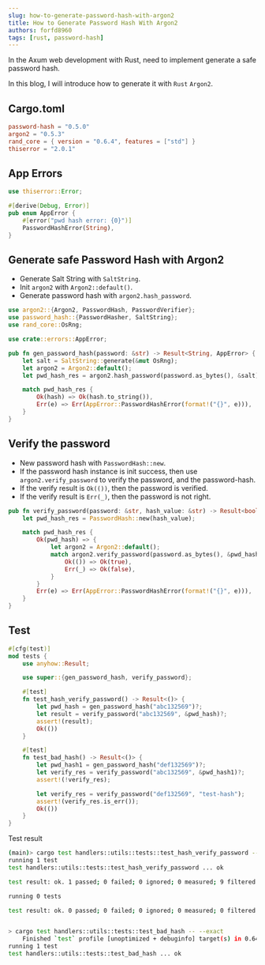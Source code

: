 ```yaml
---
slug: how-to-generate-password-hash-with-argon2
title: How to Generate Password Hash With Argon2
authors: forfd8960
tags: [rust, password-hash]
---
```


In the Axum web development with Rust, need to implement generate a safe password hash.

In this blog, I will introduce how to generate it with `Rust` `Argon2`.

## Cargo.toml

```toml
password-hash = "0.5.0"
argon2 = "0.5.3"
rand_core = { version = "0.6.4", features = ["std"] }
thiserror = "2.0.1"
```

## App Errors

```rust
use thiserror::Error;

#[derive(Debug, Error)]
pub enum AppError {
    #[error("pwd hash error: {0}")]
    PasswordHashError(String),
}
```

## Generate safe Password Hash with Argon2

* Generate Salt String with `SaltString`.
* Init `argon2` with `Argon2::default()`.
* Generate password hash with `argon2.hash_password`.

```rust
use argon2::{Argon2, PasswordHash, PasswordVerifier};
use password_hash::{PasswordHasher, SaltString};
use rand_core::OsRng;

use crate::errors::AppError;

pub fn gen_password_hash(password: &str) -> Result<String, AppError> {
    let salt = SaltString::generate(&mut OsRng);
    let argon2 = Argon2::default();
    let pwd_hash_res = argon2.hash_password(password.as_bytes(), &salt);

    match pwd_hash_res {
        Ok(hash) => Ok(hash.to_string()),
        Err(e) => Err(AppError::PasswordHashError(format!("{}", e))),
    }
}
```

## Verify the password

* New password hash with `PasswordHash::new`.
* If the password hash instance is init success, then use `argon2.verify_password` to verify the password, and the password-hash.
* If the verify result is `Ok(())`, then the password is verified.
* If the verify result is `Err(_)`, then the password is not right.

```rust
pub fn verify_password(password: &str, hash_value: &str) -> Result<bool, AppError> {
    let pwd_hash_res = PasswordHash::new(hash_value);

    match pwd_hash_res {
        Ok(pwd_hash) => {
            let argon2 = Argon2::default();
            match argon2.verify_password(password.as_bytes(), &pwd_hash) {
                Ok(()) => Ok(true),
                Err(_) => Ok(false),
            }
        }
        Err(e) => Err(AppError::PasswordHashError(format!("{}", e))),
    }
}
```

## Test

```rust
#[cfg(test)]
mod tests {
    use anyhow::Result;

    use super::{gen_password_hash, verify_password};

    #[test]
    fn test_hash_verify_password() -> Result<()> {
        let pwd_hash = gen_password_hash("abc132569")?;
        let result = verify_password("abc132569", &pwd_hash)?;
        assert!(result);
        Ok(())
    }

    #[test]
    fn test_bad_hash() -> Result<()> {
        let pwd_hash1 = gen_password_hash("def132569")?;
        let verify_res = verify_password("abc132569", &pwd_hash1)?;
        assert!(!verify_res);

        let verify_res = verify_password("def132569", "test-hash");
        assert!(verify_res.is_err());
        Ok(())
    }
}
```

Test result

```sh
(main)> cargo test handlers::utils::tests::test_hash_verify_password -- --exact
running 1 test
test handlers::utils::tests::test_hash_verify_password ... ok

test result: ok. 1 passed; 0 failed; 0 ignored; 0 measured; 9 filtered out; finished in 0.77s

running 0 tests

test result: ok. 0 passed; 0 failed; 0 ignored; 0 measured; 0 filtered out; finished in 0.00s


> cargo test handlers::utils::tests::test_bad_hash -- --exact
    Finished `test` profile [unoptimized + debuginfo] target(s) in 0.64s
running 1 test
test handlers::utils::tests::test_bad_hash ... ok

```

